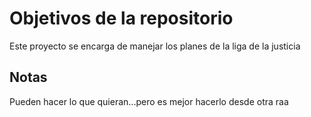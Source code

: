 # Objetivos de la repositorio

Este proyecto se encarga de manejar los planes de la liga de la justicia


## Notas
Pueden hacer lo que quieran...pero es mejor hacerlo desde otra raa
